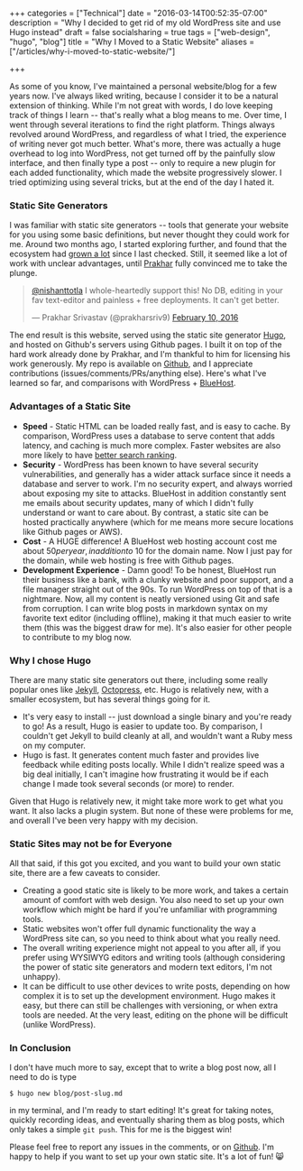 +++
categories = ["Technical"]
date = "2016-03-14T00:52:35-07:00"
description = "Why I decided to get rid of my old WordPress site and use Hugo instead"
draft = false
socialsharing = true
tags = ["web-design", "hugo", "blog"]
title = "Why I Moved to a Static Website"
aliases = ["/articles/why-i-moved-to-static-website/"]

+++

As some of you know, I've maintained a personal website/blog for a few years now. I've always liked writing, because I consider it to be a natural extension of thinking. While I'm not great with words, I do love keeping track of things I learn -- that's really what a blog means to me. Over time, I went through several iterations to find the right platform. Things always revolved around WordPress, and regardless of what I tried, the experience of writing never got much better. What's more, there was actually a huge overhead to log into WordPress, not get turned off by the painfully slow interface, and then finally type a post -- only to require a new plugin for each added functionality, which made the website progressively slower. I tried optimizing using several tricks, but at the end of the day I hated it.

### Static Site Generators

I was familiar with static site generators -- tools that generate your website for you using some basic definitions, but never thought they could work for me. Around two months ago, I started exploring further, and found that the ecosystem had [grown a lot](https://www.staticgen.com/) since I last checked. Still, it seemed like a lot of work with unclear advantages, until [Prakhar](https://twitter.com/prakharsriv9) fully convinced me to take the plunge.

<blockquote class="twitter-tweet tw-align-center" data-lang="en"><p lang="en" dir="ltr"><a href="https://twitter.com/nishanttotla">@nishanttotla</a> I whole-heartedly support this! No DB, editing in your fav text-editor and painless + free deployments. It can&#39;t get better.</p>&mdash; Prakhar Srivastav (@prakharsriv9) <a href="https://twitter.com/prakharsriv9/status/697481406956572672">February 10, 2016</a></blockquote>
<script async src="//platform.twitter.com/widgets.js" charset="utf-8"></script>

The end result is this website, served using the static site generator [Hugo](https://gohugo.io/), and hosted on Github's servers using Github pages. I built it on top of the hard work already done by Prakhar, and I'm thankful to him for licensing his work generously. My repo is available on <a href="https://github.com/nishanttotla/hugo-blog-skeleton" title="Source code">Github<i class="icon-github-circled"></i></a>, and I appreciate contributions (issues/comments/PRs/anything else). Here's what I've learned so far, and comparisons with WordPress + [BlueHost](https://www.bluehost.com/).

### Advantages of a Static Site

- **Speed** - Static HTML can be loaded really fast, and is easy to cache. By comparison, WordPress uses a database to serve content that adds latency, and caching is much more complex. Faster websites are also more likely to have [better search ranking](https://webmasters.googleblog.com/2010/04/using-site-speed-in-web-search-ranking.html).
- **Security** - WordPress has been known to have several security vulnerabilities, and generally has a wider attack surface since it needs a database and server to work. I'm no security expert, and always worried about exposing my site to attacks. BlueHost in addition constantly sent me emails about security updates, many of which I didn't fully understand or want to care about. By contrast, a static site can be hosted practically anywhere (which for me means more secure locations like Github pages or AWS).
- **Cost** - A HUGE difference! A BlueHost web hosting account cost me about $50 per year, in addition to ~$10 for the domain name. Now I just pay for the domain, while web hosting is free with Github pages.
- **Development Experience** - Damn good! To be honest, BlueHost run their business like a bank, with a clunky website and poor support, and a file manager straight out of the 90s. To run WordPress on top of that is a nightmare. Now, all my content is neatly versioned using Git and safe from corruption. I can write blog posts in markdown syntax on my favorite text editor (including offline), making it that much easier to write them (this was the biggest draw for me). It's also easier for other people to contribute to my blog now.

### Why I chose Hugo

There are many static site generators out there, including some really popular ones like [Jekyll](https://jekyllrb.com/), [Octopress](http://octopress.org/), etc. Hugo is relatively new, with a smaller ecosystem, but has several things going for it.

- It's very easy to install -- just download a single binary and you're ready to go! As a result, Hugo is easier to update too. By comparison, I couldn't get Jekyll to build cleanly at all, and wouldn't want a Ruby mess on my computer.
- Hugo is fast. It generates content much faster and provides live feedback while editing posts locally. While I didn't realize speed was a big deal initially, I can't imagine how frustrating it would be if each change I made took several seconds (or more) to render.

Given that Hugo is relatively new, it might take more work to get what you want. It also lacks a plugin system. But none of these were problems for me, and overall I've been very happy with my decision.

### Static Sites may not be for Everyone

All that said, if this got you excited, and you want to build your own static site, there are a few caveats to consider.

- Creating a good static site is likely to be more work, and takes a certain amount of comfort with web design. You also need to set up your own workflow which might be hard if you're unfamiliar with programming tools.
- Static websites won't offer full dynamic functionality the way a WordPress site can, so you need to think about what you really need.
- The overall writing experience might not appeal to you after all, if you prefer using WYSIWYG editors and writing tools (although considering the power of static site generators and modern text editors, I'm not unhappy).
- It can be difficult to use other devices to write posts, depending on how complex it is to set up the development environment. Hugo makes it easy, but there can still be challenges with versioning, or when extra tools are needed. At the very least, editing on the phone will be difficult (unlike WordPress).

### In Conclusion

I don't have much more to say, except that to write a blog post now, all I need to do is type
```
$ hugo new blog/post-slug.md
```
in my terminal, and I'm ready to start editing! It's great for taking notes, quickly recording ideas, and eventually sharing them as blog posts, which only takes a simple `git push`. This for me is the biggest win!

Please feel free to report any issues in the comments, or on [Github](https://github.com/nishanttotla/hugo-blog-skeleton). I'm happy to help if you want to set up your own static site. It's a lot of fun! 😸